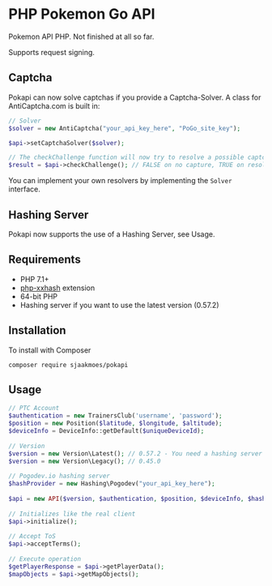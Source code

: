 # PHP Pokemon Go API

Pokemon API PHP.
Not finished at all so far.

Supports request signing.

## Captcha
Pokapi can now solve captchas if you provide a Captcha-Solver.
A class for AntiCaptcha.com is built in:

```php
// Solver
$solver = new AntiCaptcha("your_api_key_here", "PoGo_site_key");

$api->setCaptchaSolver($solver);

// The checkChallenge function will now try to resolve a possible captcha automatically with the provided resolver.
$result = $api->checkChallenge(); // FALSE on no capture, TRUE on resolved. Exception on failure to resolve.
```

You can implement your own resolvers by implementing the `Solver` interface.

## Hashing Server
Pokapi now supports the use of a Hashing Server, see Usage.

## Requirements

- PHP 7.1+
- [php-xxhash](https://github.com/MatthewKingDev/php-xxhash) extension
- 64-bit PHP
- Hashing server if you want to use the latest version (0.57.2)

## Installation

To install with Composer

```composer require sjaakmoes/pokapi```

## Usage
```php
// PTC Account
$authentication = new TrainersClub('username', 'password');
$position = new Position($latitude, $longitude, $altitude);
$deviceInfo = DeviceInfo::getDefault($uniqueDeviceId);
  
// Version  
$version = new Version\Latest(); // 0.57.2 - You need a hashing server for this one.  
$version = new Version\Legacy(); // 0.45.0  
 
// Pogodev.io hashing server  
$hashProvider = new Hashing\Pogodev("your_api_key_here");  
  
$api = new API($version, $authentication, $position, $deviceInfo, $hashProvider);  
  
// Initializes like the real client
$api->initialize();
  
// Accept ToS
$api->acceptTerms();
  
// Execute operation
$getPlayerResponse = $api->getPlayerData();
$mapObjects = $api->getMapObjects();
```

